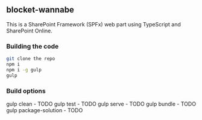 ## blocket-wannabe

This is a SharePoint Framework (SPFx) web part using TypeScript and SharePoint Online.

### Building the code

```bash
git clone the repo
npm i
npm i -g gulp
gulp
```

### Build options

gulp clean - TODO
gulp test - TODO
gulp serve - TODO
gulp bundle - TODO
gulp package-solution - TODO
